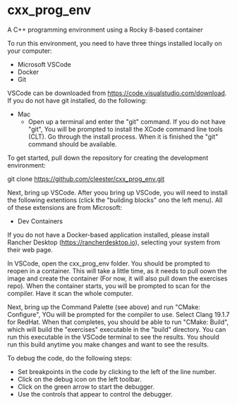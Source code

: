# cxx_prog_env

A C++ programming environment using a Rocky 8-based container

To run this environment, you need to have three things installed locally on your computer:

* Microsoft VSCode
* Docker
* Git

VSCode can be downloaded from https://code.visualstudio.com/download. If you do not have git installed, do the following:
* Mac
  * Open up a terminal and enter the "git" command. If you do not have "git", You will be prompted to install the XCode command line tools (CLT). Go through the install process. When it is finished the "git" command should be available.

To get started, pull down the repository for creating the development environment:

git clone https://github.com/cleester/cxx_prog_env.git

Next, bring up VSCode. After yoou bring up VSCode, you will need to install the following extentions (click the "building blocks" ono the left menu). All of these extensions are from Microsoft:

* Dev Containers

If you do not have a Docker-based application installed, please install Rancher Desktop (https://rancherdesktop.io), selecting your system from their web page.

In VSCode, open the cxx_prog_env folder. You should be prompted to reopen in a container. This will take a little time, as it needs to pull oown the image and create the container (For now, it will also pull down the exercises repo). When the container starts, you will be prompted to scan for the compiler. Have it scan the whole computer.

Next, bring up the Command Palette (see above) and run "CMake: Configure", YOu will be prompted for the compiler to use. Select Clang 19.1.7 for RedHat. When that completes, you should be able to run "CMake: Build", which will build the "exercises" executable in the "build" directory. You can run this executable in the VSCode terminal to see the results. You should run this build anytime you make changes and want to see the results.

To debug the code, do the following steps:
* Set breakpoints in the code by clicking to the left of the line number.
* Click on the debug icon on the left toolbar.
* Click on the green arrow to start the debugger.
* Use the controls that appear to control the debugger. 



